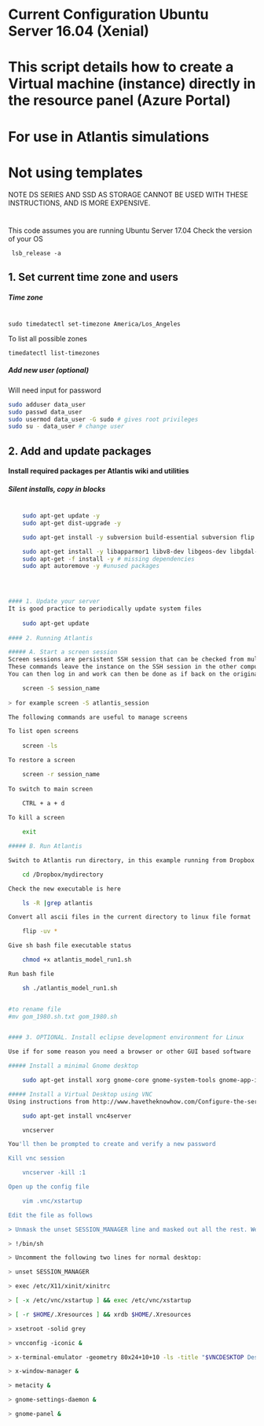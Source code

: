 # Current Configuration Ubuntu Server 16.04 (Xenial)
# This script details how to create a Virtual machine (instance) directly in the resource panel (Azure Portal)
# For use in Atlantis simulations
# Not using templates
 NOTE DS SERIES AND SSD AS STORAGE CANNOT BE USED WITH THESE INSTRUCTIONS, AND IS MORE EXPENSIVE. 
#
This code assumes you are running Ubuntu Server 17.04
Check the version of your OS

     lsb_release -a

## 1. Set current time zone and users
##### Time zone
#
    sudo timedatectl set-timezone America/Los_Angeles

To list all possible zones
    
    timedatectl list-timezones


##### Add new user (optional)
Will need input for password
``` sh
sudo adduser data_user
sudo passwd data_user 
sudo usermod data_user -G sudo # gives root privileges
sudo su - data_user # change user
```

## 2. Add and update packages
#### Install required packages per Atlantis wiki and utilities
##### Silent installs, copy in blocks
#
```sh
    sudo apt-get update -y
    sudo apt-get dist-upgrade -y

    sudo apt-get install -y subversion build-essential subversion flip autoconf libnetcdf-dev libxml2-dev libproj-dev lsscsi nautilus-dropbox libudunits2-dev curl gdebi-core libssl-dev openssl

    sudo apt-get install -y libapparmor1 libv8-dev libgeos-dev libgdal-dev libproj-dev proj-bin proj-data rpm ntp ntpdate gdal-bin libproj9 libproj-dev libgdal-dev libgeo-proj4-perl python2.7 python-pip python-dev libpoppler-cpp-dev htop
    sudo apt-get -f install -y # missing dependencies
    sudo apt autoremove -y #unused packages
        



#### 1. Update your server
It is good practice to periodically update system files
    
    sudo apt-get update
    
#### 2. Running Atlantis

##### A. Start a screen session
Screen sessions are persistent SSH session that can be checked from multiple computers
These commands leave the instance on the SSH session in the other computer still attached 
You can then log in and work can then be done as if back on the original terminal you began on for the task

    screen -S session_name
    
> for example screen -S atlantis_session

The following commands are useful to manage screens

To list open screens
    
    screen -ls

To restore a screen

    screen -r session_name
    
To switch to main screen

    CTRL + a + d
    
To kill a screen

    exit

##### B. Run Atlantis

Switch to Atlantis run directory, in this example running from Dropbox

    cd /Dropbox/mydirectory

Check the new executable is here

    ls -R |grep atlantis

Convert all ascii files in the current directory to linux file format

    flip -uv *

Give sh bash file executable status

    chmod +x atlantis_model_run1.sh

Run bash file

    sh ./atlantis_model_run1.sh


#to rename file
#mv gom_1980.sh.txt gom_1980.sh


#### 3. OPTIONAL. Install eclipse development environment for Linux

Use if for some reason you need a browser or other GUI based software 

##### Install a minimal Gnome desktop

    sudo apt-get install xorg gnome-core gnome-system-tools gnome-app-install

##### Install a Virtual Desktop using VNC
Using instructions from http://www.havetheknowhow.com/Configure-the-server/Install-VNC.html

    sudo apt-get install vnc4server

    vncserver

You'll then be prompted to create and verify a new password

Kill vnc session

    vncserver -kill :1

Open up the config file

    vim .vnc/xstartup

Edit the file as follows

> Unmask the unset SESSION_MANAGER line and masked out all the rest. We've then added the last 3 lines.

> !/bin/sh

> Uncomment the following two lines for normal desktop:

> unset SESSION_MANAGER

> exec /etc/X11/xinit/xinitrc

> [ -x /etc/vnc/xstartup ] && exec /etc/vnc/xstartup

> [ -r $HOME/.Xresources ] && xrdb $HOME/.Xresources

> xsetroot -solid grey

> vncconfig -iconic &

> x-terminal-emulator -geometry 80x24+10+10 -ls -title "$VNCDESKTOP Desktop" &

> x-window-manager &

> metacity &

> gnome-settings-daemon &

> gnome-panel &

